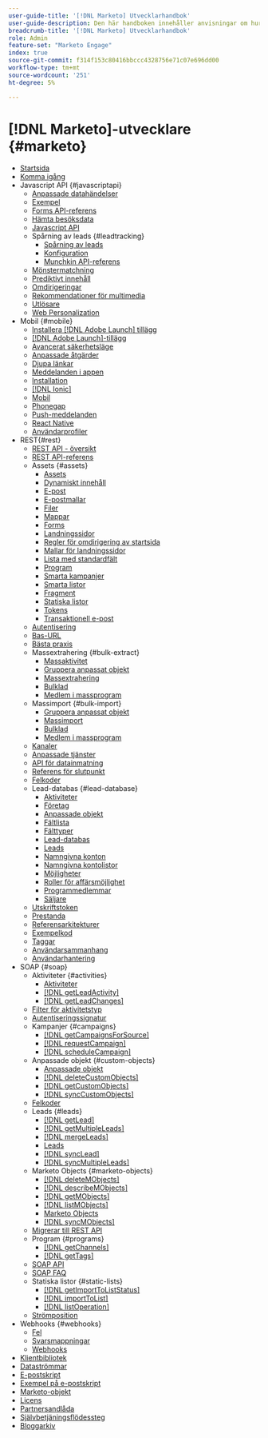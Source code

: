 ```yaml
---
user-guide-title: '[!DNL Marketo] Utvecklarhandbok'
user-guide-description: Den här handboken innehåller anvisningar om hur du använder  [!DNL Marketo] API:er.
breadcrumb-title: '[!DNL Marketo] Utvecklarhandbok'
role: Admin
feature-set: "Marketo Engage"
index: true
source-git-commit: f314f153c80416bbccc4328756e71c07e696dd00
workflow-type: tm+mt
source-wordcount: '251'
ht-degree: 5%

---
```



# [!DNL Marketo]-utvecklare {#marketo}

- [Startsida](home.md)
- [Komma igång](getting-started.md)
- Javascript API {#javascriptapi}
   - [Anpassade datahändelser](javascript-api/custom-data-events.md)
   - [Exempel](javascript-api/examples.md)
   - [Forms API-referens](javascript-api/forms-api-reference.md)
   - [Hämta besöksdata](javascript-api/get-visitor-data.md)
   - [Javascript API](javascript-api/javascript-api.md)
   - Spårning av leads {#leadtracking}
      - [Spårning av leads](javascript-api/lead-tracking.md)
      - [Konfiguration](javascript-api/configuration.md)
      - [Munchkin API-referens](javascript-api/api-reference.md)
   - [Mönstermatchning](javascript-api/pattern-match.md)
   - [Prediktivt innehåll](javascript-api/predictive-content.md)
   - [Omdirigeringar](javascript-api/redirect.md)
   - [Rekommendationer för multimedia](javascript-api/rich-media-recommendation.md)
   - [Utlösare](javascript-api/triggers.md)
   - [Web Personalization](javascript-api/web-personalization.md)
- Mobil {#mobile}
   - [Installera [!DNL Adobe Launch] tillägg](mobile/adobe-launch-extension-installation.md)
   - [[!DNL Adobe Launch]-tillägg](mobile/adobe-launch-extension.md)
   - [Avancerat säkerhetsläge](mobile/advanced-security-access-mode.md)
   - [Anpassade åtgärder](mobile/custom-actions.md)
   - [Djupa länkar](mobile/enabling-deep-links-in-your-app.md)
   - [Meddelanden i appen](mobile/in-app-messages.md)
   - [Installation](mobile/installation.md)
   - [[!DNL Ionic]](mobile/ionic.md)
   - [Mobil](mobile/mobile.md)
   - [Phonegap](mobile/phonegap.md)
   - [Push-meddelanden](mobile/push-notifications.md)
   - [React Native](mobile/react-native.md)
   - [Användarprofiler](mobile/user-profiles.md)
- REST{#rest}
   - [REST API - översikt](rest-api/rest-api.md)
   - [REST API-referens](https://developer.adobe.com/marketo-apis/)
   - Assets {#assets}
      - [Assets](rest-api/assets.md)
      - [Dynamiskt innehåll](rest-api/dynamic-content.md)
      - [E-post](rest-api/emails.md)
      - [E-postmallar](rest-api/email-templates.md)
      - [Filer](rest-api/files.md)
      - [Mappar](rest-api/folders.md)
      - [Forms](rest-api/forms.md)
      - [Landningssidor](rest-api/landing-pages.md)
      - [Regler för omdirigering av startsida](rest-api/landing-page-redirect-rules.md)
      - [Mallar för landningssidor](rest-api/landing-page-templates.md)
      - [Lista med standardfält](rest-api/list-of-standard-fields.md)
      - [Program](rest-api/programs.md)
      - [Smarta kampanjer](rest-api/smart-campaigns.md)
      - [Smarta listor](rest-api/smart-lists.md)
      - [Fragment](rest-api/snippets.md)
      - [Statiska listor](rest-api/static-lists.md)
      - [Tokens](rest-api/tokens.md)
      - [Transaktionell e-post](rest-api/transactional-email.md)
   - [Autentisering](rest-api/authentication.md)
   - [Bas-URL](rest-api/base-url.md)
   - [Bästa praxis](rest-api/marketo-integration-best-practices.md)
   - Massextrahering {#bulk-extract}
      - [Massaktivitet](rest-api/bulk-activity-extract.md)
      - [Gruppera anpassat objekt](rest-api/bulk-custom-object-extract.md)
      - [Massextrahering](rest-api/bulk-extract.md)
      - [Bulklad](rest-api/bulk-lead-extract.md)
      - [Medlem i massprogram](rest-api/bulk-program-member-extract.md)
   - Massimport {#bulk-import}
      - [Gruppera anpassat objekt](rest-api/bulk-custom-object-import.md)
      - [Massimport](rest-api/bulk-import.md)
      - [Bulklad](rest-api/bulk-lead-import.md)
      - [Medlem i massprogram](rest-api/bulk-program-member-import.md)
   - [Kanaler](rest-api/channels.md)
   - [Anpassade tjänster](rest-api/custom-services.md)
   - [API för datainmatning](rest-api/data-ingestion.md)
   - [Referens för slutpunkt](rest-api/endpoint-reference.md)
   - [Felkoder](rest-api/error-codes.md)
   - Lead-databas {#lead-database}
      - [Aktiviteter](rest-api/activities.md)
      - [Företag](rest-api/companies.md)
      - [Anpassade objekt](rest-api/custom-objects.md)
      - [Fältlista](rest-api/fields.md)
      - [Fälttyper](rest-api/field-types.md)
      - [Lead-databas](rest-api/lead-database.md)
      - [Leads](rest-api/leads.md)
      - [Namngivna konton](rest-api/named-accounts.md)
      - [Namngivna kontolistor](rest-api/named-account-lists.md)
      - [Möjligheter](rest-api/opportunities.md)
      - [Roller för affärsmöjlighet](rest-api/opportunity-roles.md)
      - [Programmedlemmar](rest-api/program-members.md)
      - [Säljare](rest-api/sales-persons.md)
   - [Utskriftstoken](rest-api/paging-tokens.md)
   - [Prestanda](rest-api/performance.md)
   - [Referensarkitekturer](rest-api/reference-architectures.md)
   - [Exempelkod](https://github.com/Marketo/REST-Sample-Code)
   - [Taggar](rest-api/tags.md)
   - [Användarsammanhang](rest-api/user-context.md)
   - [Användarhantering](rest-api/user-management.md)
- SOAP {#soap}
   - Aktiviteter {#activities}
      - [Aktiviteter](soap-api/activities.md)
      - [[!DNL getLeadActivity]](soap-api/getleadactivity.md)
      - [[!DNL getLeadChanges]](soap-api/getleadchanges.md)
   - [Filter för aktivitetstyp](soap-api/activity-type-filters.md)
   - [Autentiseringssignatur](soap-api/authentication-signature.md)
   - Kampanjer {#campaigns}
      - [[!DNL getCampaignsForSource]](soap-api/getcampaignsforsource.md)
      - [[!DNL requestCampaign]](soap-api/requestcampaign.md)
      - [[!DNL scheduleCampaign]](soap-api/schedulecampaign.md)
   - Anpassade objekt {#custom-objects}
      - [Anpassade objekt](soap-api/custom-objects.md)
      - [[!DNL deleteCustomObjects]](soap-api/deletecustomobjects.md)
      - [[!DNL getCustomObjects]](soap-api/getcustomobjects.md)
      - [[!DNL syncCustomObjects]](soap-api/synccustomobjects.md)
   - [Felkoder](soap-api/error-codes.md)
   - Leads {#leads}
      - [[!DNL getLead]](soap-api/getlead.md)
      - [[!DNL getMultipleLeads]](soap-api/getmultipleleads.md)
      - [[!DNL mergeLeads]](soap-api/mergeleads.md)
      - [Leads](soap-api/leads.md)
      - [[!DNL syncLead]](soap-api/synclead.md)
      - [[!DNL syncMultipleLeads]](soap-api/syncmultipleleads.md)
   - Marketo Objects {#marketo-objects}
      - [[!DNL deleteMObjects]](soap-api/deletemobjects.md)
      - [[!DNL describeMObjects]](soap-api/describemobject.md)
      - [[!DNL getMObjects]](soap-api/getmobjects.md)
      - [[!DNL listMObjects]](soap-api/listmobjects.md)
      - [Marketo Objects](soap-api/marketo-objects.md)
      - [[!DNL syncMObjects]](soap-api/syncmobjects.md)
   - [Migrerar till REST API](soap-api/migration.md)
   - Program {#programs}
      - [[!DNL getChannels]](soap-api/getchannels.md)
      - [[!DNL getTags]](soap-api/gettags.md)
   - [SOAP API](soap-api/soap-api.md)
   - [SOAP FAQ](soap-api/soap-faq.md)
   - Statiska listor {#static-lists}
      - [[!DNL getImportToListStatus]](soap-api/getimporttoliststatus.md)
      - [[!DNL importToList]](soap-api/importtolist.md)
      - [[!DNL listOperation]](soap-api/listoperation.md)
   - [Strömposition](soap-api/stream-position.md)
- Webhooks {#webhooks}
   - [Fel](webhooks/errors.md)
   - [Svarsmappningar](webhooks/response-mappings.md)
   - [Webhooks](webhooks/webhooks.md)
- [Klientbibliotek](https://github.com/Marketo/Community-Supported-Client-Libraries)
- [Dataströmmar](https://developer.adobe.com/events/docs/guides/using/marketo/marketo-data-streams)
- [E-postskript](email-scripting.md)
- [Exempel på e-postskript](examples.md)
- [Marketo-objekt](marketo-objects.md)
- [Licens](api-license.md)
- [Partnersandlåda](partner-sandbox.md)
- [Självbetjäningsflödessteg](self-service-flow-steps.md)
- [Bloggarkiv](blog.md)
